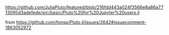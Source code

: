 https://github.com/JuliaPluto/featured/blob/216fdd443a024f3566e8a86a7713095d3adefede/src/basic/Pluto%20for%20Jupyter%20users.jl

from https://github.com/fonsp/Pluto.jl/issues/2642#issuecomment-1863052972